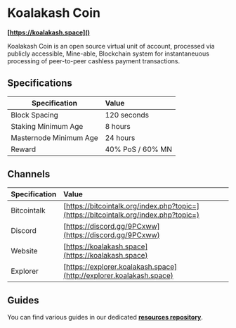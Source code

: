 # Koalakash Coin
**[https://koalakash.space]()**

Koalakash Coin is an open source virtual unit of account, processed via publicly accessible, Mine-able, Blockchain system for instantaneuous processing of peer-to-peer cashless payment transactions.

## Specifications


| Specification          | Value             |
| ---------------------- |:------------------|
| Block Spacing          | 120 seconds       |
| Staking Minimum Age    | 8 hours           |
| Masternode Minimum Age | 24 hours          |
| Reward                 | 40% PoS / 60% MN  |

## Channels

| Specification | Value             |
| ------------- |:------------------|
| Bitcointalk   | [https://bitcointalk.org/index.php?topic=](https://bitcointalk.org/index.php?topic=)       |
| Discord       | [https://discord.gg/9PCxww](https://discord.gg/9PCxww) |
| Website       | [https://koalakash.space](https://koalakash.space) |
| Explorer      | [https://explorer.koalakash.space](http://explorer.koalakash.space)

## Guides
You can find various guides in our dedicated **[resources repository](https://github.com/koalakashcoin/pos-resources)**.


